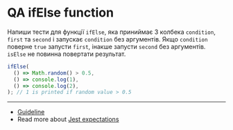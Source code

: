 # QA ifElse function
Напиши тести для функції `ifElse`, яка приниймає 3 колбека `condition`, `first` та
`second` і запускає `condition` без аргументів. Якщо `condition` поверне `true`
запусти `first`, інакше запусти `second` без аргументів. `isElse` не повинна
повертати результат.

```js
ifElse(
  () => Math.random() > 0.5,
  () => console.log(1),
  () => console.log(2),
); // 1 is printed if random value > 0.5
```

---
- [Guideline](https://github.com/mate-academy/js_task-guideline/blob/master/README.md)
- Read more about [Jest expectations](https://jestjs.io/uk/docs/expect)
